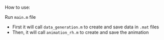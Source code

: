 
How to use:

Run `main.m` file
- First it will call `data_generation.m` to create and save data in `.mat` files
- Then, it will call `animation_rh.m` to create and save the animation
